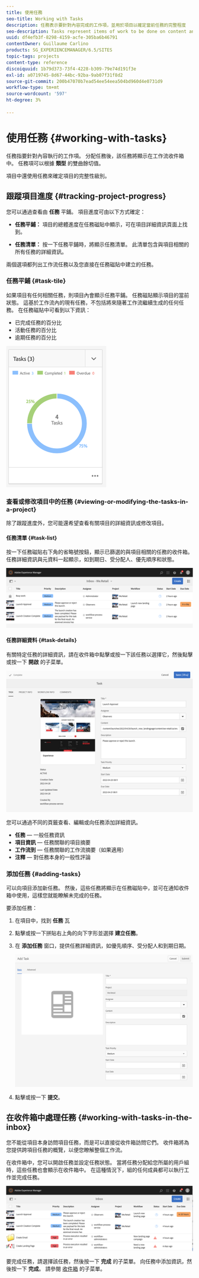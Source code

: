```yaml
---
title: 使用任務
seo-title: Working with Tasks
description: 任務表示要針對內容完成的工作項，並用於項目以確定當前任務的完整程度
seo-description: Tasks represent items of work to be done on content and are used in projects to determine the level of completeness of current tasks
uuid: df4efb3f-8298-4159-acfe-305ba6b46791
contentOwner: Guillaume Carlino
products: SG_EXPERIENCEMANAGER/6.5/SITES
topic-tags: projects
content-type: reference
discoiquuid: 1b79d373-73f4-4228-b309-79e74d191f3e
exl-id: a0719745-8d67-44bc-92ba-9ab07f31f8d2
source-git-commit: 200b47070b7ead54ee54eea504bd960d4e0731d9
workflow-type: tm+mt
source-wordcount: '597'
ht-degree: 3%

---
```



# 使用任務 {#working-with-tasks}

任務指要針對內容執行的工作項。 分配任務後，該任務將顯示在工作流收件箱中。 任務項可以根據 **類型** 的雙曲餘切值。

項目中還使用任務來確定項目的完整性級別。

## 跟蹤項目進度 {#tracking-project-progress}

您可以通過查看由 **任務** 平鋪。 項目進度可由以下方式確定：

* **任務平鋪：** 項目的總體進度在任務磁貼中顯示，可在項目詳細資訊頁面上找到。

* **任務清單：** 按一下任務平鋪時，將顯示任務清單。 此清單包含與項目相關的所有任務的詳細資訊。

兩個選項都列出工作流任務以及您直接在任務磁貼中建立的任務。

### 任務平鋪 {#task-tile}

如果項目有任何相關任務，則項目內會顯示任務平鋪。 任務磁貼顯示項目的當前狀態。 這基於工作流內的現有任務，不包括將來隨著工作流繼續生成的任何任務。 在任務磁貼中可看到以下資訊：

* 已完成任務的百分比
* 活動任務的百分比
* 逾期任務的百分比

![任務平鋪](assets/project-tile-tasks.png)

### 查看或修改項目中的任務 {#viewing-or-modifying-the-tasks-in-a-project}

除了跟蹤進度外，您可能還希望查看有關項目的詳細資訊或修改項目。

#### 任務清單 {#task-list}

按一下任務磁貼右下角的省略號按鈕，顯示已篩選的與項目相關的任務的收件箱。 任務詳細資訊與元資料一起顯示，如到期日、受分配人、優先順序和狀態。

![項目任務收件箱](assets/project-tasks.png)

#### 任務詳細資料 {#task-details}

有關特定任務的詳細資訊，請在收件箱中點擊或按一下該任務以選擇它，然後點擊或按一下 **開啟** 的子菜單。

![任務詳細資訊](assets/project-task-detail.png)

您可以通過不同的頁籤查看、編輯或向任務添加詳細資訊。

* **任務**  — 一般任務資訊
* **項目資訊**  — 任務關聯的項目摘要
* **工作流到**  — 任務關聯的工作流摘要（如果適用）
* **注釋**  — 對任務本身的一般性評論

### 添加任務 {#adding-tasks}

可以向項目添加新任務。 然後，這些任務將顯示在任務磁貼中，並可在通知收件箱中使用，這樣您就能瞭解未完成的任務。

要添加任務：

1. 在項目中，找到 **任務** 瓦
1. 點擊或按一下拼貼右上角的向下字形並選擇 **建立任務**。
1. 在 **添加任務** 窗口，提供任務詳細資訊，如優先順序、受分配人和到期日期。

   ![添加任務](assets/project-add-task.png)

1. 點擊或按一下 **提交**。

## 在收件箱中處理任務 {#working-with-tasks-in-the-inbox}

您不能從項目本身訪問項目任務，而是可以直接從收件箱訪問它們。 收件箱將為您提供跨項目任務的概覽，以便您瞭解整個工作流。

在收件箱中，您可以開啟任務並設定任務狀態。 當將任務分配給您所屬的用戶組時，這些任務也會顯示在收件箱中。 在這種情況下，組的任何成員都可以執行工作並完成任務。

![收件匣](assets/project-inbox.png)

要完成任務，請選擇該任務，然後按一下 **完成** 的子菜單。 向任務中添加資訊，然後按一下 **完成**。 請參閱 [收件箱](/help/sites-authoring/inbox.md) 的子菜單。
